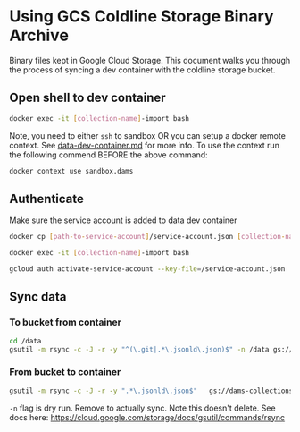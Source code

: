 # Using GCS Coldline Storage Binary Archive

Binary files kept in Google Cloud Storage.  This document walks you through the process of syncing a dev container with the coldline storage bucket.

## Open shell to dev container

```bash
docker exec -it [collection-name]-import bash
```
Note, you need to either `ssh` to sandbox OR you can setup a docker remote context.  See [data-dev-container.md](data-dev-container.md) for more info.  To use the context run the following commend BEFORE the above command:

```bash
docker context use sandbox.dams
```

## Authenticate

Make sure the service account is added to data dev container

```bash
docker cp [path-to-service-account]/service-account.json [collection-name]-import:/

docker exec -it [collection-name]-import bash

gcloud auth activate-service-account --key-file=/service-account.json
```


## Sync data 

### To bucket from container

```bash
cd /data
gsutil -m rsync -c -J -r -y "^(\.git|.*\.jsonld\.json)$" -n /data gs://dams-collections-binary-backups/[collection-name]
```

### From bucket to container

```bash
gsutil -m rsync -c -J -r -y ".*\.jsonld\.json$"   gs://dams-collections-binary-backups/[collection-name] /data
```

`-n` flag is dry run.  Remove to actually sync.  Note this doesn't delete.  See docs here: https://cloud.google.com/storage/docs/gsutil/commands/rsync